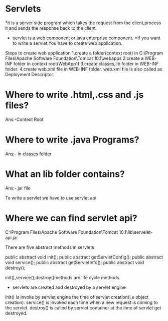 # Servlets

*it is a server side program which takes the request from the client,process it and sends the response back
to the client.
* servlet is a web component or java enterprise component.
*If you want to write a servlet.You have to create web application.

Steps to create web application
1.create a folder(context root) in C:\Program Files\Apache Software Foundation\Tomcat 10.1\webapps
2.create a WEB-INF folder in context root(WebApp1)
3.create classes,lib folder in WEB-INF folder.
4.create web.xml file in WEB-INF folder.
  web.xml file is also called as Deployment Descriptor.

# Where to write .html,.css and .js files?
Ans:-Context Root

# Where to write .java Programs? 
Ans:- in classes folder

# What an lib folder contains?
Ans:-.jar file

To write a servlet we have to use servlet api
# Where we can find servlet api?
C:\Program Files\Apache Software Foundation\Tomcat 10.1\lib\servelet-api.jar

There are five abstract methods in servlets

  public abstract void init();
  public abstract getServletConfig();
  public abstract void service();
  public abstract getServletInfo();
  public abstract void destroy();

init(),service(),destroy()methods are life cycle methods.

* servlets are created and destroyed by a servlet engine

init() is invoke by servlet engine the time of servlet creation(i.e object creation).
service() is invoked each time when a new request is coming to the servlet.
destroy() is called by servlet container at the time of servlet get destroyed.
